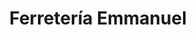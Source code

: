 ---
title: "Ferretería Emmanuel"
url: /cojutepeque/ferreteria-emmanuel-avenida-rafael-cabrera/
shop: Eisenwaren
---